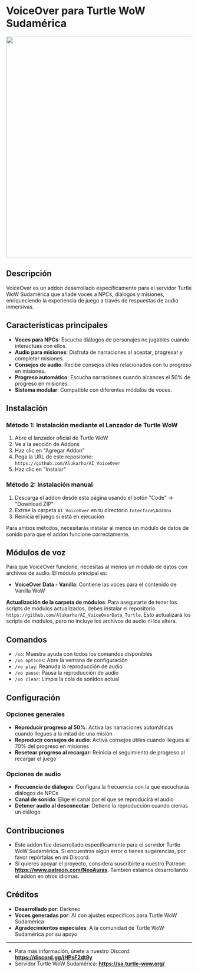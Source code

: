 # VoiceOver para Turtle WoW Sudamérica

<img src="https://github.com/user-attachments/assets/67602693-0ad4-4c8f-b187-58bc1969757c" width="600"/>

## Descripción
VoiceOver es un addon desarrollado específicamente para el servidor Turtle WoW Sudamérica que añade voces a NPCs, diálogos y misiones, enriqueciendo la experiencia de juego a través de respuestas de audio inmersivas.

## Características principales

- **Voces para NPCs**: Escucha diálogos de personajes no jugables cuando interactúas con ellos.
- **Audio para misiones**: Disfruta de narraciones al aceptar, progresar y completar misiones.
- **Consejos de audio**: Recibe consejos útiles relacionados con tu progreso en misiones.
- **Progreso automático**: Escucha narraciones cuando alcances el 50% de progreso en misiones.
- **Sistema modular**: Compatible con diferentes módulos de voces.

## Instalación

### Método 1: Instalación mediante el Lanzador de Turtle WoW
1. Abre el lanzador oficial de Turtle WoW
2. Ve a la sección de Addons
3. Haz clic en "Agregar Addon"
4. Pega la URL de este repositorio: `https://github.com/Alukarho/AI_VoiceOver`
5. Haz clic en "Instalar"

### Método 2: Instalación manual
1. Descarga el addon desde esta página usando el botón "Code" -> "Download ZIP"
2. Extrae la carpeta `AI_VoiceOver` en tu directorio `Interface\AddOns`
3. Reinicia el juego si está en ejecución

Para ambos métodos, necesitarás instalar al menos un módulo de datos de sonido para que el addon funcione correctamente.

## Módulos de voz
Para que VoiceOver funcione, necesitas al menos un módulo de datos con archivos de audio. El módulo principal es:

- **VoiceOver Data - Vanilla**: Contiene las voces para el contenido de Vanilla WoW

**Actualización de la carpeta de módulos**: Para asegurarte de tener los scripts de módulos actualizados, debes instalar el repositorio `https://github.com/Alukarho/AI_VoiceOverData_Turtle`. Esto actualizará los scripts de módulos, pero no incluye los archivos de audio ni los altera.

## Comandos

- `/vo`: Muestra ayuda con todos los comandos disponibles
- `/vo options`: Abre la ventana de configuración
- `/vo play`: Reanuda la reproducción de audio
- `/vo pause`: Pausa la reproducción de audio
- `/vo clear`: Limpia la cola de sonidos actual

## Configuración

### Opciones generales
- **Reproducir progreso al 50%**: Activa las narraciones automáticas cuando llegues a la mitad de una misión
- **Reproducir consejos de audio**: Activa consejos útiles cuando llegues al 70% del progreso en misiones
- **Resetear progreso al recargar**: Reinicia el seguimiento de progreso al recargar el juego

### Opciones de audio
- **Frecuencia de diálogos**: Configura la frecuencia con la que escucharás diálogos de NPCs
- **Canal de sonido**: Elige el canal por el que se reproducirá el audio
- **Detener audio al desconectar**: Detiene la reproducción cuando cierras un diálogo

## Contribuciones
- Este addon fue desarrollado específicamente para el servidor Turtle WoW Sudamérica. Si encuentras algún error o tienes sugerencias, por favor repórtalas en mi Discord.
- Si quieres apoyar el proyecto, considera suscribirte a nuestro Patreon: **https://www.patreon.com/NeoAuras**. También estamos desarrollando el addon en otros idiomas.

## Créditos
- **Desarrollado por**: Darkneo
- **Voces generadas por**: AI con ajustes específicos para Turtle WoW Sudamérica
- **Agradecimientos especiales**: A la comunidad de Turtle WoW Sudamérica por su apoyo

---

- Para más información, únete a nuestro Discord: **https://discord.gg/jHPsF2dt9y**
- Servidor Turtle WoW Sudamérica: **https://sa.turtle-wow.org/** 
